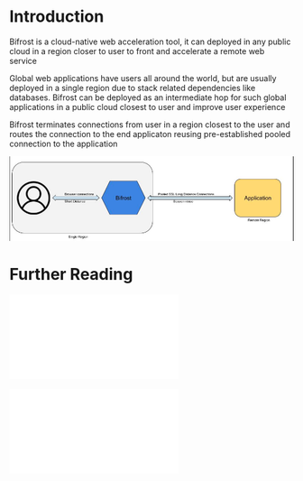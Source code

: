 # Introduction

Bifrost is a cloud-native web acceleration tool, it can deployed in any public cloud in a region closer to user to front and accelerate a remote web service

Global web applications have users all around the world, but are usually deployed in a single region due to stack related dependencies like databases. Bifrost can be deployed as an intermediate hop for such global applications in a public cloud closest to user and improve user experience

Bifrost terminates connections from user in a region closest to the user and routes the connection to the end applicaton reusing pre-established pooled connection to the application

![basic introduction](images/bifrost_intro.jpg)


# Further Reading

![Deployment](docs/deployment.md)

![Development](docs/development.md)
